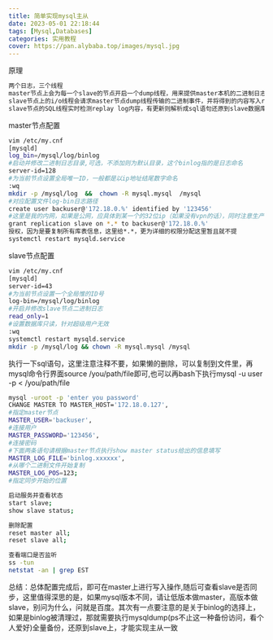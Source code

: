 ```yaml
---
title: 简单实现mysql主从
date: 2023-05-01 22:18:44
tags: [Mysql,Databases]
categories: 实用教程
cover: https://pan.alybaba.top/images/mysql.jpg
---
```

原理

```bash
两个日志，三个线程
master节点上会为每一个slave的节点开启一个dump线程，用来提供master本机的二进制日志
slave节点上的i/o线程会请求master节点dump线程传输的二进制事件，并将得到的内容写入replay日志中
slave节点的SQL线程实时检测replay log内容，有更新则解析成sql语句还原到slave数据库中，这样保证主从数据同步
```
master节点配置
```bash
vim /etc/my.cnf
[mysqld]                
log_bin=/mysql/log/binlog 
#启动并修改二进制日志目录,可选，不添加则为默认目录，这个binlog指的是日志命名
server-id=128  
#为当前节点设置全局唯一ID，一般都是以ip地址结尾数字命名
:wq
mkdir -p /mysql/log  &&  chown -R mysql.mysql  /mysql
#对应配置文件log-bin日志路径
create user backuser@'172.18.0.%' identified by '123456'
#这里是我的内网，如果是公网，应具体到某一个的32位ip（如果没有vpn的话），同时注意生产环境请不要设这么弱鸡的密码
grant replication slave on *.* to backuser@'172.18.0.%'
授权，因为是要复制所有库表信息，这里给*.*，更为详细的权限分配这里暂且就不提
systemctl restart mysqld.service
```
slave节点配置
```bash
vim /etc/my.cnf
[mysqld]
server-id=43
#为当前节点设置一个全局惟的ID号
log-bin=/mysql/log/binlog
#开启并修改slave节点二进制日志
read_only=1
#设置数据库只读，针对超级用户无效
:wq
systemctl restart mysqld.service
mkdir -p /mysql/log && chown -R mysql.mysql /mysql
```

执行一下sql语句，这里注意注释不要，如果懒的删除，可以复制到文件里，再mysql命令行界面source /you/path/file即可,也可以再bash下执行mysql -u user -p < /you/path/file
```bash
mysql -uroot -p 'enter you password'
CHANGE MASTER TO MASTER_HOST='172.18.0.127', 
#指定master节点
MASTER_USER='backuser', 
#连接用户
MASTER_PASSWORD='123456', 
#连接密码
#下面两条语句请根据master节点执行show master status给出的信息填写
MASTER_LOG_FILE='binlog.xxxxxx', 
#从哪个二进制文件开始复制
MASTER_LOG_POS=123;
#指定同步开始的位置

启动服务并查看状态
start slave;
show slave status;

删除配置
reset master all;
reset slave all;

查看端口是否监听
ss -tun
netstat -an | grep EST
```

总结：总体配置完成后，即可在master上进行写入操作,随后可查看slave是否同步，这里值得深思的是，如果mysql版本不同，请让低版本做master，高版本做slave，别问为什么，问就是百度。其次有一点要注意的是关于binlog的选择上，如果是binlog被清理过，那就需要执行mysqldump(ps不止这一种备份访问，看个人爱好)全量备份，还原到slave上，才能实现主从一致
